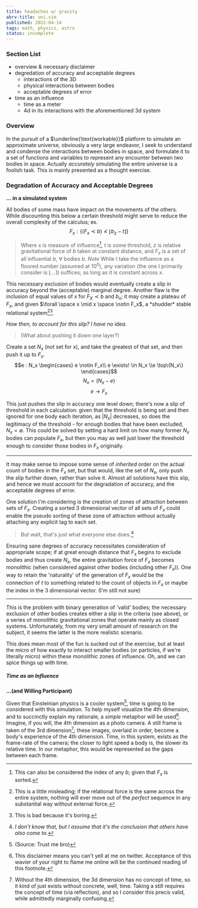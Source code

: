 ```yaml
---
title: headaches w/ gravity
abrv-title: uni.sim
published: 2022-04-14
tags: math, physics, astro
status: incomplete
---
```


### Section List
- overview & necessary disclaimer
- degredation of accuracy and acceptable degrees
	- interactions of the 3D
	- physical interactions between bodies
	- acceptable degrees of error
- time as an influence
	- time as a meter
	- 4d in its interactions with the aforementioned 3d system

### Overview
In the pursuit of a $\underline{\text{workable}}$ platform to simulate an approximate universe, obviously a very large endeavor, I seek to understand and condense the interactions between bodies in space, and formulate it to a set of functions and variables to represent any encounter between two bodies in space. Actually *accurately* simulating the entire universe is a foolish task. This is mainly presented as a thought exercise.

### Degradation of Accuracy and Acceptable Degrees
**... in a simulated system**

All bodies of some mass have impact on the movements of the others. While discounting this below a certain threshold might serve to reduce the overall complexity of the calculus; ex. $$F_x : \{(F_x\prec b) \nless \lfloor b_z - t\rfloor \}$$

> Where $x$ is measure of influence[^smol], $t$ is some threshold, $z$ is relative gravitational force of $b$ taken at constant distance, and $F_x$ is a set of all influential $b$, $\forall$ bodies $b$.
> *Note* While I take the influence as a floored number (assumed at $10^0$), any variation (the one I primarily consider is $\lfloor ... \rceil$) suffices; as long as it is constant across $x$.

This necessary exclusion of bodies would eventually create a slip in accuracy beyond the (acceptable) marginal degree. Another flaw is the inclusion of equal values of $x$ for $F_X \prec b$ and $b_x$; it may create a plateau of $F_x$, and given $\forall \space x \mid x \space \notin F_x$, a \*shudder\* stable relational system[^eventually][^sowhat].

*How then, to account for this slip? I have no idea.*

> (What about pushing it down one layer?)

Create a set $N_x$ (not set for x), and take the greatest of that set, and then push it up to $F_x$.
$$e : N_x \begin{cases} e \notin F_x\\ e \exists! \in N_x \\e \top\{N_x\} \end{cases}$$ 
$$ N_x = (N_x - e)$$
$$ e \to F_x $$

This just pushes the slip in accuracy one level down; there's now a slip of threshold in each calculation: given that the threshold is being set and then ignored for one body each iteration, as $|N_x|$ decreases, so does the legitimacy of the threshold - for enough bodies that have been excluded, $N_x = \emptyset$. This could be solved by setting a hard limit on how many former $N_x$ bodies can populate $F_x$, but then you may as well just lower the threshold enough to consider those bodies in $F_x$ originally.

---- 

It may make sense to impose some sense of *inherited* order on the actual count of bodies in the $F_x$ set, but that would, like the set of $N_x$, only push the slip further down, rather than solve it. Almost all solutions have this slip, and hence we must account for the degradation of accuracy, and the acceptable degrees of error.

One solution I'm considering is the creation of zones of attraction between sets of $F_x$. Creating a sorted 3 dimensional vector of all sets of $F_x$ could enable the pseudo sorting of these zone of attraction without actually attaching any explicit tag to each set.

> But wait, that's just what everyone else does.[^theysay]

Ensuring sane degrees of accuracy necessitates consideration of appropriate scope; if at great enough distance that $F_x$ begins to exclude bodies and thus create $N_x$, the entire gravitation force of $F_x$ becomes monolithic (when considered against other bodies (including other $F_x$)).
One way to retain the 'naturality' of the generation of $F_x$ would be the connection of $t$ to something related to the count of objects in $F_x$ or maybe the index in the 3 dimensional vector. (I'm still not sure)

----
This is the problem with binary generation of 'valid' bodies; the necessary exclusion of other bodies creates either a slip in the criteria (see above), or a series of monolithic gravitational zones that operate mainly as closed systems. Unfortunately, from my very small amount of research on the subject, it seems the latter is the more realistic scenario. 

This does mean most of the fun is sucked out of the exercise, but at least the micro of how exactly to interact smaller bodies (or particles, if we're literally micro) within these monolithic zones of influence. Oh, and we can spice things up with time.

##### Time as an Influence 
**...(and Willing Participant)**

Given that Einsteinian physics is a cooler system[^trustme], time is going to be considered with this simulation. To help myself visualize the 4th dimension, and to succinctly explain my rationale, a *simple* metaphor will be used[^flame]. Imagine, if you will, the 4th dimension as a photo camera. A still frame is taken of the 3rd dimension[^still]; these images, overlaid in order, become a body's experience of the 4th dimension. Time, in this system, exists as the frame-rate of the camera; the closer to light speed a body is, the slower its relative time. In our metaphor, this would be represented as the gaps between each frame.

[^trustme]: (Source: Trust me bro)
[^theysay]: *I don't know that, but I assume that it's the conclusion that others have also come to.*
[^smol]: This can also be considered the index of any $b$; given that $F_x$ is sorted.
[^notation]: This notation is pretty spooky; essentially that there exists $\gt1$ of $x$ for all $x : F_x$.
[^eventually]: This is a little misleading; if the relational force is the same across the entire system, nothing will ever move out of the *perfect* sequence in any substantial way without external force.
[^sowhat]: This is bad because it's boring.
[^flame]: This disclaimer means you can't yell at me on twitter. Acceptance of this wavier of your right to flame me online will be the continued reading of this footnote.
[^still]: Without the 4th dimension, the 3d dimension has no concept of time, so it kind of just exists without concrete, well, time. Taking a still requires the concept of time (via reflection), and so I consider this precis valid, while admittedly marginally confusing.
